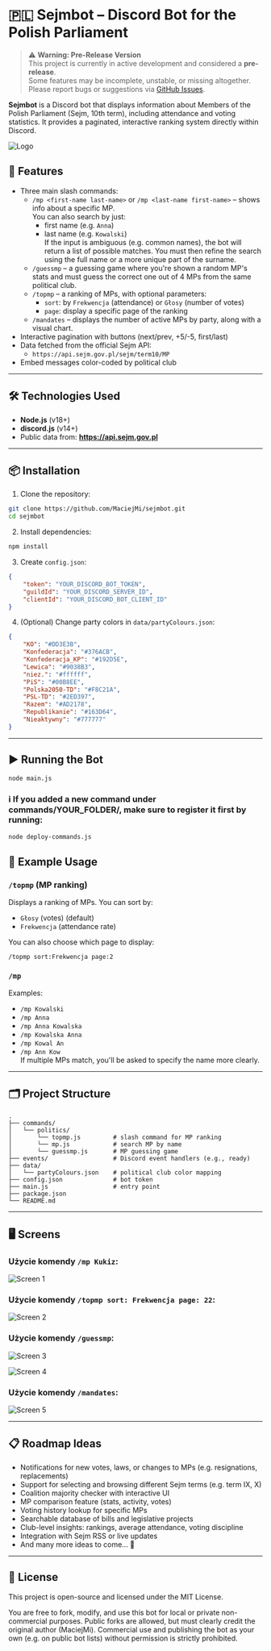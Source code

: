 # 🇵🇱 Sejmbot – Discord Bot for the Polish Parliament

> ⚠️ **Warning: Pre-Release Version**  
> This project is currently in active development and considered a **pre-release**.  
> Some features may be incomplete, unstable, or missing altogether.  
> Please report bugs or suggestions via [GitHub Issues](https://github.com/MaciejMi/sejmbot/issues).

**Sejmbot** is a Discord bot that displays information about Members of the Polish Parliament (Sejm, 10th term), including attendance and voting statistics. It provides a paginated, interactive ranking system directly within Discord.

![Logo](./data/banner.png)

## 🧠 Features

- Three main slash commands:
  - `/mp <first-name last-name>` or `/mp <last-name first-name>` – shows info about a specific MP.  
    You can also search by just:
    - first name (e.g. `Anna`)
    - last name (e.g. `Kowalski`)  
      If the input is ambiguous (e.g. common names), the bot will return a list of possible matches. You must then refine the search using the full name or a more unique part of the surname.
  - `/guessmp` – a guessing game where you're shown a random MP's stats and must guess the correct one out of 4 MPs from the same political club.
  - `/topmp` – a ranking of MPs, with optional parameters:
    - `sort`: by `Frekwencja` (attendance) or `Głosy` (number of votes)
    - `page`: display a specific page of the ranking
  - `/mandates` – displays the number of active MPs by party, along with a visual chart.
- Interactive pagination with buttons (next/prev, +5/-5, first/last)
- Data fetched from the official Sejm API:
  - `https://api.sejm.gov.pl/sejm/term10/MP`
- Embed messages color-coded by political club

---

## 🛠️ Technologies Used

- **Node.js** (v18+)
- **discord.js** (v14+)
- Public data from: **https://api.sejm.gov.pl**

---

## 📦 Installation

1. Clone the repository:

```bash
git clone https://github.com/MaciejMi/sejmbot.git
cd sejmbot
```

2. Install dependencies:

```bash
npm install
```

3. Create `config.json`:

```json
{
	"token": "YOUR_DISCORD_BOT_TOKEN",
	"guildId": "YOUR_DISCORD_SERVER_ID",
	"clientId": "YOUR_DISCORD_BOT_CLIENT_ID"
}
```

4. (Optional) Change party colors in `data/partyColours.json`:

```json
{
	"KO": "#DD3E3B",
	"Konfederacja": "#376ACB",
	"Konfederacja_KP": "#192D5E",
	"Lewica": "#9038B3",
	"niez.": "#ffffff",
	"PiS": "#00B8EE",
	"Polska2050-TD": "#F8C21A",
	"PSL-TD": "#2ED397",
	"Razem": "#AD2178",
	"Republikanie": "#163D64",
	"Nieaktywny": "#777777"
}
```

---

## ▶️ Running the Bot

```bash
node main.js
```

### ℹ️ If you added a new command under commands/YOUR_FOLDER/, make sure to register it first by running:

```bash
node deploy-commands.js
```

## 🧪 Example Usage

### `/topmp` (MP ranking)

Displays a ranking of MPs. You can sort by:

- `Głosy` (votes) (default)
- `Frekwencja` (attendance rate)

You can also choose which page to display:

```
/topmp sort:Frekwencja page:2
```

### `/mp`

Examples:

- `/mp Kowalski`
- `/mp Anna`
- `/mp Anna Kowalska`
- `/mp Kowalska Anna`
- `/mp Kowal An`
- `/mp Ann Kow`  
  If multiple MPs match, you'll be asked to specify the name more clearly.

---

## 🗂 Project Structure

```
.
├── commands/
│   └── politics/
│       └── topmp.js         # slash command for MP ranking
│       └── mp.js            # search MP by name
│       └── guessmp.js       # MP guessing game
├── events/                  # Discord event handlers (e.g., ready)
├── data/
│   └── partyColours.json    # political club color mapping
├── config.json              # bot token
├── main.js                  # entry point
├── package.json
└── README.md
```

---

## 🖥️ Screens

### Użycie komendy `/mp Kukiz`:

![Screen 1](./data/screen.png)

### Użycie komendy `/topmp sort: Frekwencja page: 22`:

![Screen 2](./data/screen2.png)

### Użycie komendy `/guessmp`:

![Screen 3](./data/screen3.png)

![Screen 4](./data/screen4.png)

### Użycie komendy `/mandates`:

![Screen 5](./data/screen5.png)

---

## 📋 Roadmap Ideas

- Notifications for new votes, laws, or changes to MPs (e.g. resignations, replacements)
- Support for selecting and browsing different Sejm terms (e.g. term IX, X)
- Coalition majority checker with interactive UI
- MP comparison feature (stats, activity, votes)
- Voting history lookup for specific MPs
- Searchable database of bills and legislative projects
- Club-level insights: rankings, average attendance, voting discipline
- Integration with Sejm RSS or live updates
- And many more ideas to come... 🚀

---

## 📄 License

This project is open-source and licensed under the MIT License.

You are free to fork, modify, and use this bot for local or private non-commercial purposes.
Public forks are allowed, but must clearly credit the original author (MaciejMi).
Commercial use and publishing the bot as your own (e.g. on public bot lists) without permission is strictly prohibited.
